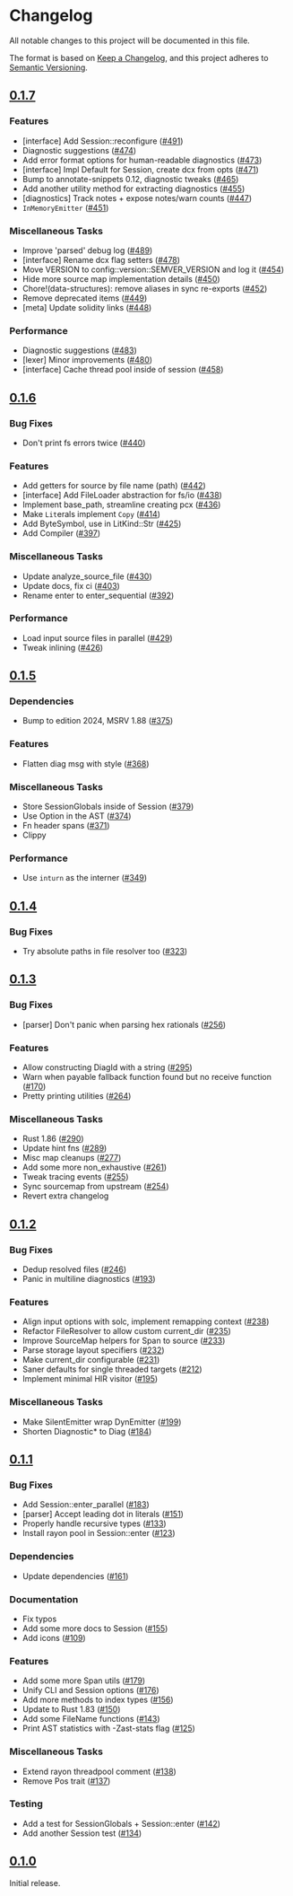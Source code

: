 # Changelog

All notable changes to this project will be documented in this file.

The format is based on [Keep a Changelog](https://keepachangelog.com/en/1.1.0/),
and this project adheres to [Semantic Versioning](https://semver.org/spec/v2.0.0.html).

## [0.1.7](https://github.com/paradigmxyz/solar/releases/tag/v0.1.7)

### Features

- [interface] Add Session::reconfigure ([#491](https://github.com/paradigmxyz/solar/issues/491))
- Diagnostic suggestions ([#474](https://github.com/paradigmxyz/solar/issues/474))
- Add error format options for human-readable diagnostics ([#473](https://github.com/paradigmxyz/solar/issues/473))
- [interface] Impl Default for Session, create dcx from opts ([#471](https://github.com/paradigmxyz/solar/issues/471))
- Bump to annotate-snippets 0.12, diagnostic tweaks ([#465](https://github.com/paradigmxyz/solar/issues/465))
- Add another utility method for extracting diagnostics ([#455](https://github.com/paradigmxyz/solar/issues/455))
- [diagnostics] Track notes + expose notes/warn counts ([#447](https://github.com/paradigmxyz/solar/issues/447))
- `InMemoryEmitter` ([#451](https://github.com/paradigmxyz/solar/issues/451))

### Miscellaneous Tasks

- Improve 'parsed' debug log ([#489](https://github.com/paradigmxyz/solar/issues/489))
- [interface] Rename dcx flag setters ([#478](https://github.com/paradigmxyz/solar/issues/478))
- Move VERSION to config::version::SEMVER_VERSION and log it ([#454](https://github.com/paradigmxyz/solar/issues/454))
- Hide more source map implementation details ([#450](https://github.com/paradigmxyz/solar/issues/450))
- Chore!(data-structures): remove aliases in sync re-exports ([#452](https://github.com/paradigmxyz/solar/issues/452))
- Remove deprecated items ([#449](https://github.com/paradigmxyz/solar/issues/449))
- [meta] Update solidity links ([#448](https://github.com/paradigmxyz/solar/issues/448))

### Performance

- Diagnostic suggestions ([#483](https://github.com/paradigmxyz/solar/issues/483))
- [lexer] Minor improvements ([#480](https://github.com/paradigmxyz/solar/issues/480))
- [interface] Cache thread pool inside of session ([#458](https://github.com/paradigmxyz/solar/issues/458))

## [0.1.6](https://github.com/paradigmxyz/solar/releases/tag/v0.1.6)

### Bug Fixes

- Don't print fs errors twice ([#440](https://github.com/paradigmxyz/solar/issues/440))

### Features

- Add getters for source by file name (path) ([#442](https://github.com/paradigmxyz/solar/issues/442))
- [interface] Add FileLoader abstraction for fs/io ([#438](https://github.com/paradigmxyz/solar/issues/438))
- Implement base_path, streamline creating pcx ([#436](https://github.com/paradigmxyz/solar/issues/436))
- Make `Lit`erals implement `Copy` ([#414](https://github.com/paradigmxyz/solar/issues/414))
- Add ByteSymbol, use in LitKind::Str ([#425](https://github.com/paradigmxyz/solar/issues/425))
- Add Compiler ([#397](https://github.com/paradigmxyz/solar/issues/397))

### Miscellaneous Tasks

- Update analyze_source_file ([#430](https://github.com/paradigmxyz/solar/issues/430))
- Update docs, fix ci ([#403](https://github.com/paradigmxyz/solar/issues/403))
- Rename enter to enter_sequential ([#392](https://github.com/paradigmxyz/solar/issues/392))

### Performance

- Load input source files in parallel ([#429](https://github.com/paradigmxyz/solar/issues/429))
- Tweak inlining ([#426](https://github.com/paradigmxyz/solar/issues/426))

## [0.1.5](https://github.com/paradigmxyz/solar/releases/tag/v0.1.5)

### Dependencies

- Bump to edition 2024, MSRV 1.88 ([#375](https://github.com/paradigmxyz/solar/issues/375))

### Features

- Flatten diag msg with style ([#368](https://github.com/paradigmxyz/solar/issues/368))

### Miscellaneous Tasks

- Store SessionGlobals inside of Session ([#379](https://github.com/paradigmxyz/solar/issues/379))
- Use Option<StateMutability> in the AST ([#374](https://github.com/paradigmxyz/solar/issues/374))
- Fn header spans ([#371](https://github.com/paradigmxyz/solar/issues/371))
- Clippy

### Performance

- Use `inturn` as the interner ([#349](https://github.com/paradigmxyz/solar/issues/349))

## [0.1.4](https://github.com/paradigmxyz/solar/releases/tag/v0.1.4)

### Bug Fixes

- Try absolute paths in file resolver too ([#323](https://github.com/paradigmxyz/solar/issues/323))

## [0.1.3](https://github.com/paradigmxyz/solar/releases/tag/v0.1.3)

### Bug Fixes

- [parser] Don't panic when parsing hex rationals ([#256](https://github.com/paradigmxyz/solar/issues/256))

### Features

- Allow constructing DiagId with a string ([#295](https://github.com/paradigmxyz/solar/issues/295))
- Warn when payable fallback function found but no receive function ([#170](https://github.com/paradigmxyz/solar/issues/170))
- Pretty printing utilities ([#264](https://github.com/paradigmxyz/solar/issues/264))

### Miscellaneous Tasks

- Rust 1.86 ([#290](https://github.com/paradigmxyz/solar/issues/290))
- Update hint fns ([#289](https://github.com/paradigmxyz/solar/issues/289))
- Misc map cleanups ([#277](https://github.com/paradigmxyz/solar/issues/277))
- Add some more non_exhaustive ([#261](https://github.com/paradigmxyz/solar/issues/261))
- Tweak tracing events ([#255](https://github.com/paradigmxyz/solar/issues/255))
- Sync sourcemap from upstream ([#254](https://github.com/paradigmxyz/solar/issues/254))
- Revert extra changelog

## [0.1.2](https://github.com/paradigmxyz/solar/releases/tag/v0.1.2)

### Bug Fixes

- Dedup resolved files ([#246](https://github.com/paradigmxyz/solar/issues/246))
- Panic in multiline diagnostics ([#193](https://github.com/paradigmxyz/solar/issues/193))

### Features

- Align input options with solc, implement remapping context ([#238](https://github.com/paradigmxyz/solar/issues/238))
- Refactor FileResolver to allow custom current_dir ([#235](https://github.com/paradigmxyz/solar/issues/235))
- Improve SourceMap helpers for Span to source ([#233](https://github.com/paradigmxyz/solar/issues/233))
- Parse storage layout specifiers ([#232](https://github.com/paradigmxyz/solar/issues/232))
- Make current_dir configurable ([#231](https://github.com/paradigmxyz/solar/issues/231))
- Saner defaults for single threaded targets ([#212](https://github.com/paradigmxyz/solar/issues/212))
- Implement minimal HIR visitor ([#195](https://github.com/paradigmxyz/solar/issues/195))

### Miscellaneous Tasks

- Make SilentEmitter wrap DynEmitter ([#199](https://github.com/paradigmxyz/solar/issues/199))
- Shorten Diagnostic* to Diag ([#184](https://github.com/paradigmxyz/solar/issues/184))

## [0.1.1](https://github.com/paradigmxyz/solar/releases/tag/v0.1.1)

### Bug Fixes

- Add Session::enter_parallel ([#183](https://github.com/paradigmxyz/solar/issues/183))
- [parser] Accept leading dot in literals ([#151](https://github.com/paradigmxyz/solar/issues/151))
- Properly handle recursive types ([#133](https://github.com/paradigmxyz/solar/issues/133))
- Install rayon pool in Session::enter ([#123](https://github.com/paradigmxyz/solar/issues/123))

### Dependencies

- Update dependencies ([#161](https://github.com/paradigmxyz/solar/issues/161))

### Documentation

- Fix typos
- Add some more docs to Session ([#155](https://github.com/paradigmxyz/solar/issues/155))
- Add icons ([#109](https://github.com/paradigmxyz/solar/issues/109))

### Features

- Add some more Span utils ([#179](https://github.com/paradigmxyz/solar/issues/179))
- Unify CLI and Session options ([#176](https://github.com/paradigmxyz/solar/issues/176))
- Add more methods to index types ([#156](https://github.com/paradigmxyz/solar/issues/156))
- Update to Rust 1.83 ([#150](https://github.com/paradigmxyz/solar/issues/150))
- Add some FileName functions ([#143](https://github.com/paradigmxyz/solar/issues/143))
- Print AST statistics with -Zast-stats flag ([#125](https://github.com/paradigmxyz/solar/issues/125))

### Miscellaneous Tasks

- Extend rayon threadpool comment ([#138](https://github.com/paradigmxyz/solar/issues/138))
- Remove Pos trait ([#137](https://github.com/paradigmxyz/solar/issues/137))

### Testing

- Add a test for SessionGlobals + Session::enter ([#142](https://github.com/paradigmxyz/solar/issues/142))
- Add another Session test ([#134](https://github.com/paradigmxyz/solar/issues/134))

## [0.1.0](https://github.com/paradigmxyz/solar/releases/tag/v0.1.0)

Initial release.

<!-- generated by git-cliff -->
